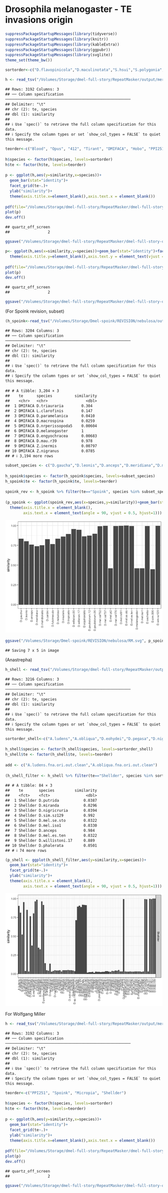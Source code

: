 Drosophila melanogaster - TE invasions origin
================

``` r
suppressPackageStartupMessages(library(tidyverse))
suppressPackageStartupMessages(library(knitr))
suppressPackageStartupMessages(library(kableExtra))
suppressPackageStartupMessages(library(ggpubr))
suppressPackageStartupMessages(library(svglite))
theme_set(theme_bw())
```

``` r
sortorder<-c("D.flavopinicola","D.maculinotata","S.hsui","S.polygonia","S.montana","S.graminum","S.caliginosa","S.parva","S.pallida","S.reducta","S.tumidula","S.cyrtandrae","D.setosimentum","D.quasianomalipes","D.anomalipes","D.cyrtoloma","D.melanocephala","D.differens","D.planitibia","D.silvestris","D.heteroneura","D.picticornis","D.basisetae","D.paucipuncta","D.glabriapex","D.macrothrix","D.hawaiiensis","D.crucigera","D.pullipes","D.grimshawi","D.engyochracea","D.villosipedis","D.ochracea","D.murphyi","D.sproati","D.dives","D.multiciliata","D.demipolita","D.longiperda","D.melanosoma","D.fungiperda","D.mimica","D.infuscata","D.kambysellisi","D.cognata","D.tanythrix","D.yooni","D.kokeensis","D.nrfundita","D.cracens","D.paracracens","D.nigritarsus","D.nrmedialis2","D.nrmedialis3","D.seclusa","D.nrperissopoda1","D.nrperissopoda5","D.atroscutellata","D.imparisetae","D.trichaetosa","D.percnosoma","D.neutralis","D.incognita","D.sordidapex","D.conformis","D.paramelanica","D.colorata","D.robusta","D.sordidula","D.borealis","D.montana","D.lacicola","D.americana","D.virilis","D.littoralis","D.ezoana","D.kanekoi","D.pseudotalamancana","D.gaucha","D.mettleri","D.eohydei","D.pegasa","D.nigricruria","D.fulvimacula","D.peninsularis","D.paranaensis","D.repleta","D.mercatorum","D.leonis","D.anceps","D.meridiana","D.meridionalis","D.stalkeri","D.buzzatii","D.hamatofila","D.mayaguana","D.mojavensis","D.aldrichi","D.mulleri","Z.flavofinira","H.trivittata","H.alboralis","H.confusa","H.histrioides","D.repletoides","H.guttata","L.aerea","Z.bogoriensis","Z.ghesquierei","Z.inermis","Z.kolodkinae","Z.tsacasi.jd01t","Z.tsacasi.car7","Z.ornatus","Z.africanus","Z.indianus.bs02","Z.indianus.d18","Z.gabonicus","Z.indianus.r04","Z.indianus.v01","Z.capensis","Z.taronus","Z.davidi","Z.camerounensis","Z.nigranus","Z.lachaisei","Z.vittiger","D.quadrilineata","D.pruinosa","D.niveifrons","D.rubida","D.siamana","D.immigrans.12","D.immigrans.k17","D.ustulata","D.formosana","D.tripunctata","D.cardini","D.parthenogenetica","D.acutilabella","D.arawakana","D.dunni","D.macrospina","D.funebris","D.putrida","D.neotestacea","D.testacea","D.histrio","D.kuntzei","D.sp.st01m","D.phalerata","D.falleni","D.rellima","D.quinaria","D.suboccidentalis","D.recens","D.subquinaria","S.latifasciaeformis","C.caudatula","C.procnemis","C.amoena","C.costata","S.nigrithorax","L.varia","L.montana","L.maculata","C.indagator","A.minor","A.mariae","A.communis","H.duncani","L.mommai","L.collinella","L.andalusiaca","L.magnipectinata","L.clarofinis","L.stackelbergi","D.sturtevanti","D.neocordata","D.emarginata","D.saltans","D.prosaltans","D.austrosaltans","D.sucinea","D.sp.14030-0761.01","D.insularis","D.tropicalis","D.willistoni.00","D.willistoni.17","D.equinoxialis","D.paulistorum.12","D.paulistorum.06","D.subobscura","D.subsilvestris","D.obscura","D.ambigua","D.tristis","D.miranda","D.persimilis","D.pseudoobscura","D.helvetica","D.algonquin","D.affinis","D.varians","D.vallismaia","D.merina","D.ercepeae","D.atripex","D.monieri","D.anomalata","D.ananassae","D.pallidosa","D.pseuan.pseuan.","D.pseuan.nigrens","D.mal.mal.","D.mal.pallens","D.parabipectinata","D.bipectinata","D.rufa","D.triauraria","D.kikkawai","D.jambulina","D.aff.chauv.","D.bocqueti","D.birchii","D.anomelani","D.serrata","D.bunnanda","D.oshimai","D.gunungcola","D.elegans","D.fuyamai","D.kurseongensis","D.rhopaloa","D.carrolli","D.ficusphila","D.biarmipes","D.subpulchrella","D.mimetica","D.lutescens","D.takahashii","D.pseudotakahashii","D.prostipennis","D.eugracilis","D.erecta","D.yakuba","D.teissieri.273.3","D.teissieri.ct02","D.mel.ral732","D.mel.ral737","D.mel.pi2","D.mel.ral176","D.mel.ral91","D.mel.se.sto","D.mel.es.ten","D.melanogaster","D.mel.iso1","D.sechellia","D.sim.006","D.sim.sz232","D.sim.sz129","D.mau.01","D.mau.r31","D.mau.r61","D.mau.r32","D.mau.r39")
```

``` r
h <- read_tsv("/Volumes/Storage/dmel-full-story/RepeatMasker/output/merged.clean.sum.score", col_names = c("te", "species", "similarity"))
```

    ## Rows: 3192 Columns: 3
    ## ── Column specification ────────────────────────────────────────────────────────
    ## Delimiter: "\t"
    ## chr (2): te, species
    ## dbl (1): similarity
    ## 
    ## ℹ Use `spec()` to retrieve the full column specification for this data.
    ## ℹ Specify the column types or set `show_col_types = FALSE` to quiet this message.

``` r
teorder<-c("Blood", "Opus", "412", "Tirant", "DMIFACA", "Hobo", "PPI251", "Spoink", "Micropia", "Souslik", "Transib_Riccardo", "Shellder")

h$species <- factor(h$species, levels=sortorder)
h$te <- factor(h$te, levels=teorder)

p <- ggplot(h,aes(y=similarity,x=species))+
  geom_bar(stat="identity")+
  facet_grid(te~.)+
  ylab("similarity")+
  theme(axis.title.x=element_blank(),axis.text.x = element_blank())

pdf(file="/Volumes/Storage/dmel-full-story/RepeatMasker/dmel-full-story-origin.pdf",width=7,height=12)
plot(p)
dev.off()
```

    ## quartz_off_screen 
    ##                 2

``` r
ggsave("/Volumes/Storage/dmel-full-story/RepeatMasker/dmel-full-story-origin.png",p,width=7,height=12)
```

``` r
p<- ggplot(h,aes(x=similarity,y=species))+geom_bar(stat="identity")+facet_grid(.~te)+xlab("similarity")+
  theme(axis.title.y=element_blank(),axis.text.y = element_text(vjust = 0.5, hjust=1,size=4))

pdf(file="/Volumes/Storage/dmel-full-story/RepeatMasker/dmel-full-story-origin-vertical.pdf",width=12,height=12)
plot(p)
dev.off()
```

    ## quartz_off_screen 
    ##                 2

``` r
ggsave("/Volumes/Storage/dmel-full-story/RepeatMasker/dmel-full-story-origin-vertical.png",p,width=7,height=12)
```

(For Spoink revision, subset)

``` r
(h_spoink<-read_tsv("/Volumes/Storage/Dmel-spoink/REVISION/nebulosa/output/merged.clean.score", col_names = c("te", "species", "similarity")))
```

    ## Rows: 3204 Columns: 3
    ## ── Column specification ────────────────────────────────────────────────────────
    ## Delimiter: "\t"
    ## chr (2): te, species
    ## dbl (1): similarity
    ## 
    ## ℹ Use `spec()` to retrieve the full column specification for this data.
    ## ℹ Specify the column types or set `show_col_types = FALSE` to quiet this message.

    ## # A tibble: 3,204 × 3
    ##    te      species          similarity
    ##    <chr>   <chr>                 <dbl>
    ##  1 DMIFACA D.triauraria        0.304  
    ##  2 DMIFACA L.clarofinis        0.147  
    ##  3 DMIFACA D.paramelanica      0.0410 
    ##  4 DMIFACA D.macrospina        0.0259 
    ##  5 DMIFACA D.nrperissopoda5    0.00604
    ##  6 DMIFACA D.melanogaster      1      
    ##  7 DMIFACA D.engyochracea      0.00683
    ##  8 DMIFACA D.mau.r39           0.978  
    ##  9 DMIFACA Z.inermis           0.00797
    ## 10 DMIFACA Z.nigranus          0.0785 
    ## # ℹ 3,194 more rows

``` r
subset_species <- c("D.gaucha","D.leonis","D.anceps","D.meridiana","D.meridionalis","D.cardini","D.fulvimacula","D.nebulosa","D.insularis","D.tropicalis","D.willistoni.00","D.willistoni.17","D.equinoxialis","D.paulistorum.12","D.paulistorum.06","D.mel.ral732","D.mel.ral737","D.mel.pi2","D.mel.ral176","D.mel.ral91","D.mel.se.sto","D.mel.es.ten","D.melanogaster","D.mel.iso1","D.sechellia","D.sim.006","D.sim.sz129")

h_spoink$species <- factor(h_spoink$species, levels=subset_species)
h_spoink$te <- factor(h_spoink$te, levels=teorder)

spoink_rev <- h_spoink %>% filter(te=="Spoink", species %in% subset_species)

(p_spoink <- ggplot(spoink_rev,aes(x=species,y=similarity))+geom_bar(stat="identity")+ylab("similarity")+
  theme(axis.title.x = element_blank(),
        axis.text.x = element_text(angle = 90, vjust = 0.5, hjust=1)))
```

![](RepeatMasker-266_files/figure-gfm/unnamed-chunk-5-1.png)<!-- -->

``` r
ggsave("/Volumes/Storage/Dmel-spoink/REVISION/nebulosa/RM.svg", p_spoink)
```

    ## Saving 7 x 5 in image

(Anastrepha)

``` r
h_shell <- read_tsv("/Volumes/Storage/dmel-full-story/RepeatMasker/output+anastrepha/merged.clean.score", col_names = c("te", "species", "similarity"))
```

    ## Rows: 3216 Columns: 3
    ## ── Column specification ────────────────────────────────────────────────────────
    ## Delimiter: "\t"
    ## chr (2): te, species
    ## dbl (1): similarity
    ## 
    ## ℹ Use `spec()` to retrieve the full column specification for this data.
    ## ℹ Specify the column types or set `show_col_types = FALSE` to quiet this message.

``` r
sortorder_shell<-c("A.ludens","A.obliqua","D.eohydei","D.pegasa","D.nigricruria","D.fulvimacula","D.peninsularis","D.paranaensis","D.repleta","D.mercatorum","D.leonis","D.anceps","D.meridiana","D.meridionalis","D.cardini","D.parthenogenetica","D.acutilabella","D.arawakana","D.dunni","D.macrospina","D.funebris","D.putrida","D.neotestacea","D.testacea","D.histrio","D.kuntzei","D.sp.st01m","D.phalerata","D.falleni","D.rellima","D.quinaria","D.suboccidentalis","D.recens","D.subquinaria","D.sp.14030-0761.01","D.insularis","D.tropicalis","D.willistoni.00","D.willistoni.17","D.equinoxialis","D.paulistorum.12","D.paulistorum.06","D.subobscura","D.subsilvestris","D.obscura","D.ambigua","D.tristis","D.miranda","D.persimilis","D.pseudoobscura","D.helvetica","D.algonquin","D.affinis","D.varians","D.vallismaia","D.merina","D.ercepeae","D.atripex","D.monieri","D.anomalata","D.ananassae","D.eugracilis","D.erecta","D.yakuba","D.teissieri.273.3","D.teissieri.ct02","D.mel.ral732","D.mel.ral737","D.mel.pi2","D.mel.ral176","D.mel.ral91","D.mel.se.sto","D.mel.es.ten","D.melanogaster","D.mel.iso1","D.sechellia","D.sim.006","D.sim.sz232","D.sim.sz129","D.mau.01","D.mau.r31","D.mau.r61","D.mau.r32","D.mau.r39")

h_shell$species <- factor(h_shell$species, levels=sortorder_shell)
h_shell$te <- factor(h_shell$te, levels=teorder)

add <- c("A.ludens.fna.ori.out.clean","A.obliqua.fna.ori.out.clean")

(h_shell_filter <- h_shell %>% filter(te=="Shellder", species %in% sortorder_shell))
```

    ## # A tibble: 84 × 3
    ##    te       species         similarity
    ##    <fct>    <fct>                <dbl>
    ##  1 Shellder D.putrida           0.0387
    ##  2 Shellder D.miranda           0.0296
    ##  3 Shellder D.nigricruria       0.0394
    ##  4 Shellder D.sim.sz129         0.992 
    ##  5 Shellder D.mel.se.sto        0.0322
    ##  6 Shellder D.mel.iso1          0.0330
    ##  7 Shellder D.anceps            0.984 
    ##  8 Shellder D.mel.es.ten        0.0322
    ##  9 Shellder D.willistoni.17     0.889 
    ## 10 Shellder D.phalerata         0.0501
    ## # ℹ 74 more rows

``` r
(p_shell <- ggplot(h_shell_filter,aes(y=similarity,x=species))+
  geom_bar(stat="identity")+
  facet_grid(te~.)+
  ylab("similarity")+
  theme(axis.title.x = element_blank(),
        axis.text.x = element_text(angle = 90, vjust = 0.5, hjust=1)))
```

![](RepeatMasker-266_files/figure-gfm/unnamed-chunk-6-1.png)<!-- -->

For Wolfgang Miller

``` r
h <- read_tsv("/Volumes/Storage/dmel-full-story/RepeatMasker/output/merged.clean.sum.score", col_names = c("te", "species", "similarity")) %>% filter(te %in% c("PPI251","Spoink","Micropia","Shellder"))
```

    ## Rows: 3192 Columns: 3
    ## ── Column specification ────────────────────────────────────────────────────────
    ## Delimiter: "\t"
    ## chr (2): te, species
    ## dbl (1): similarity
    ## 
    ## ℹ Use `spec()` to retrieve the full column specification for this data.
    ## ℹ Specify the column types or set `show_col_types = FALSE` to quiet this message.

``` r
teorder<-c("PPI251", "Spoink", "Micropia", "Shellder")

h$species <- factor(h$species, levels=sortorder)
h$te <- factor(h$te, levels=teorder)

p <- ggplot(h,aes(y=similarity,x=species))+
  geom_bar(stat="identity")+
  facet_grid(te~.)+
  ylab("similarity")+
  theme(axis.title.x=element_blank(),axis.text.x = element_blank())

pdf(file="/Volumes/Storage/dmel-full-story/RepeatMasker/dmel-full-story-origin-america.pdf",width=9,height=7)
plot(p)
dev.off()
```

    ## quartz_off_screen 
    ##                 2

``` r
ggsave("/Volumes/Storage/dmel-full-story/RepeatMasker/dmel-full-story-origin-america.png",p,width=9,height=7)
```
